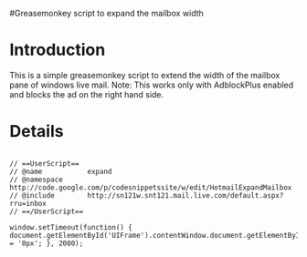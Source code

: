 #Greasemonkey script to expand the mailbox width

# Introduction #

This is a simple greasemonkey script to extend the width of the mailbox pane of windows live mail.
Note: This works only with AdblockPlus enabled and blocks the ad on the right hand side.

# Details #

```

// ==UserScript==
// @name           expand
// @namespace      http://code.google.com/p/codesnippetssite/w/edit/HotmailExpandMailbox
// @include        http://sn121w.snt121.mail.live.com/default.aspx?rru=inbox
// ==/UserScript==

window.setTimeout(function() { document.getElementById('UIFrame').contentWindow.document.getElementById('MainContent').style.right = '0px'; }, 2000);

```